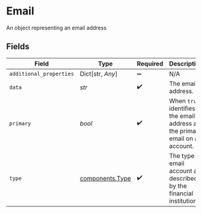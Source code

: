 # Email

An object representing an email address


## Fields

| Field                                                                         | Type                                                                          | Required                                                                      | Description                                                                   |
| ----------------------------------------------------------------------------- | ----------------------------------------------------------------------------- | ----------------------------------------------------------------------------- | ----------------------------------------------------------------------------- |
| `additional_properties`                                                       | Dict[str, *Any*]                                                              | :heavy_minus_sign:                                                            | N/A                                                                           |
| `data`                                                                        | *str*                                                                         | :heavy_check_mark:                                                            | The email address.                                                            |
| `primary`                                                                     | *bool*                                                                        | :heavy_check_mark:                                                            | When `true`, identifies the email address as the primary email on an account. |
| `type`                                                                        | [components.Type](../../models/shared/type.md)                                | :heavy_check_mark:                                                            | The type of email account as described by the financial institution.          |